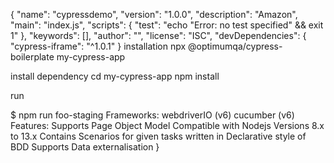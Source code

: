 {
  "name": "cypressdemo",
  "version": "1.0.0",
  "description": "Amazon",
  "main": "index.js",
  "scripts": {
    "test": "echo \"Error: no test specified\" && exit 1"
  },
  "keywords": [],
  "author": "",
  "license": "ISC",
  "devDependencies": {
    "cypress-iframe": "^1.0.1"
  }
  installation
  npx @optimumqa/cypress-boilerplate my-cypress-app

  install dependency
  cd my-cypress-app
npm install

run

$ npm run foo-staging
Frameworks:
webdriverIO (v6)
cucumber (v6)
Features:
Supports Page Object Model
Compatible with Nodejs Versions 8.x to 13.x
Contains Scenarios for given tasks written in Declarative style of BDD
Supports Data externalisation
}